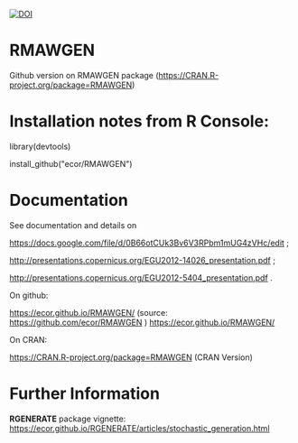 [![DOI](https://zenodo.org/badge/25865140.svg)](https://zenodo.org/badge/latestdoi/25865140)

RMAWGEN
=======

Github version on RMAWGEN package (https://CRAN.R-project.org/package=RMAWGEN)

# Installation notes from R Console: 


library(devtools)

install_github("ecor/RMAWGEN")


# Documentation 

See documentation and details on 

https://docs.google.com/file/d/0B66otCUk3Bv6V3RPbm1mUG4zVHc/edit ;

http://presentations.copernicus.org/EGU2012-14026_presentation.pdf ;

http://presentations.copernicus.org/EGU2012-5404_presentation.pdf  .

On github: 

https://ecor.github.io/RMAWGEN/  (source: https://github.com/ecor/RMAWGEN )
https://ecor.github.io/RMAWGEN/ 

On CRAN: 

https://CRAN.R-project.org/package=RMAWGEN (CRAN Version)

# Further Information 


**RGENERATE** package vignette:  https://ecor.github.io/RGENERATE/articles/stochastic_generation.html 



